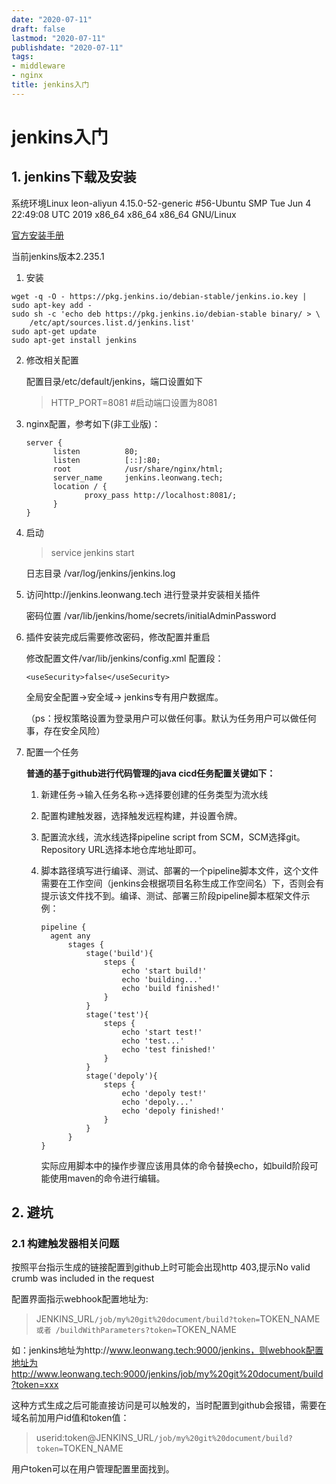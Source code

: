 ```yaml
---
date: "2020-07-11"
draft: false
lastmod: "2020-07-11"
publishdate: "2020-07-11"
tags:
- middleware
- nginx
title: jenkins入门
---
```


#  jenkins入门

## 1. jenkins下载及安装

系统环境Linux leon-aliyun 4.15.0-52-generic #56-Ubuntu SMP Tue Jun 4 22:49:08 UTC 2019 x86_64 x86_64 x86_64 GNU/Linux

[官方安装手册](https://www.jenkins.io/doc/book/installing/)

当前jenkins版本2.235.1



1. 安装

```
wget -q -O - https://pkg.jenkins.io/debian-stable/jenkins.io.key | sudo apt-key add -
sudo sh -c 'echo deb https://pkg.jenkins.io/debian-stable binary/ > \
    /etc/apt/sources.list.d/jenkins.list'
sudo apt-get update
sudo apt-get install jenkins
```

2. 修改相关配置

   配置目录/etc/default/jenkins，端口设置如下

   > HTTP_PORT=8081  #启动端口设置为8081

3. nginx配置，参考如下(非工业版)：

   ```
   server {
         listen          80;
         listen          [::]:80;
         root            /usr/share/nginx/html;
         server_name     jenkins.leonwang.tech;
         location / {
         		proxy_pass http://localhost:8081/;
         }
   }
   ```

4. 启动

   > service jenkins start

   日志目录 /var/log/jenkins/jenkins.log

5. 访问http://jenkins.leonwang.tech 进行登录并安装相关插件

   密码位置 /var/lib/jenkins/home/secrets/initialAdminPassword

6. 插件安装完成后需要修改密码，修改配置并重启

   修改配置文件/var/lib/jenkins/config.xml 配置段：

   ```
   <useSecurity>false</useSecurity>
   ```

   全局安全配置->安全域-> jenkins专有用户数据库。

   （ps：授权策略设置为登录用户可以做任何事。默认为任务用户可以做任何事，存在安全风险）

7. 配置一个任务

   **普通的基于github进行代码管理的java cicd任务配置关键如下：**

   1. 新建任务->输入任务名称->选择要创建的任务类型为流水线

   2. 配置构建触发器，选择触发远程构建，并设置令牌。

   3. 配置流水线，流水线选择pipeline script from SCM，SCM选择git。 Repository URL选择本地仓库地址即可。

   4. 脚本路径填写进行编译、测试、部署的一个pipeline脚本文件，这个文件需要在工作空间（jenkins会根据项目名称生成工作空间名）下，否则会有提示该文件找不到。编译、测试、部署三阶段pipeline脚本框架文件示例：

      ```
      pipeline {
      	agent any
      		stages {
      			stage('build'){
      				steps {
      					echo 'start build!'
      					echo 'building...'
      					echo 'build finished!'
      				}
      			}
      			stage('test'){
      				steps {
      					echo 'start test!'
      					echo 'test...'
      					echo 'test finished!'
      				}
      			}
      			stage('depoly'){
      				steps {
      					echo 'depoly test!'
      					echo 'depoly...'
      					echo 'depoly finished!'
      				}
      			}
      		}
      }
      ```

      实际应用脚本中的操作步骤应该用具体的命令替换echo，如build阶段可能使用maven的命令进行编辑。

## 2. 避坑

### 2.1  构建触发器相关问题

按照平台指示生成的链接配置到github上时可能会出现http 403,提示No valid crumb was included in the request 

配置界面指示webhook配置地址为:

> JENKINS_URL`/job/my%20git%20document/build?token=`TOKEN_NAME` 或者 /buildWithParameters?token=`TOKEN_NAME

如：jenkins地址为http://www.leonwang.tech:9000/jenkins，则webhook配置地址为http://www.leonwang.tech:9000/jenkins/job/my%20git%20document/build?token=xxx

这种方式生成之后可能直接访问是可以触发的，当时配置到github会报错，需要在域名前加用户id值和token值：

> userid:token@JENKINS_URL`/job/my%20git%20document/build?token=`TOKEN_NAME

用户token可以在用户管理配置里面找到。






